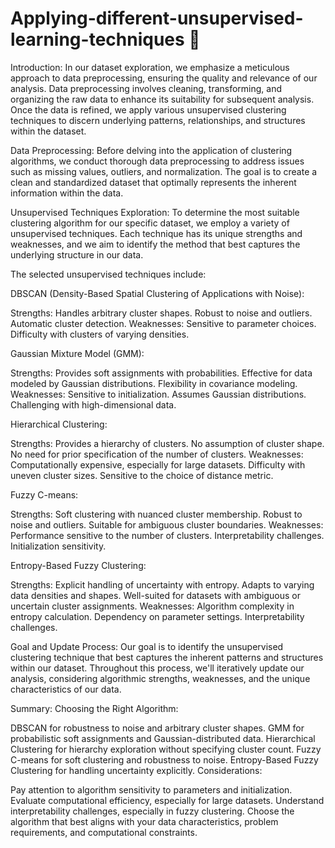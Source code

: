 # Applying-different-unsupervised-learning-techniques 📡


Introduction:
In our dataset exploration, we emphasize a meticulous approach to data preprocessing, ensuring the quality and relevance of our analysis. Data preprocessing involves cleaning, transforming, and organizing the raw data to enhance its suitability for subsequent analysis. Once the data is refined, we apply various unsupervised clustering techniques to discern underlying patterns, relationships, and structures within the dataset.

Data Preprocessing:
Before delving into the application of clustering algorithms, we conduct thorough data preprocessing to address issues such as missing values, outliers, and normalization. The goal is to create a clean and standardized dataset that optimally represents the inherent information within the data.

Unsupervised Techniques Exploration:
To determine the most suitable clustering algorithm for our specific dataset, we employ a variety of unsupervised techniques. Each technique has its unique strengths and weaknesses, and we aim to identify the method that best captures the underlying structure in our data.

The selected unsupervised techniques include:

DBSCAN (Density-Based Spatial Clustering of Applications with Noise):

Strengths:
Handles arbitrary cluster shapes.
Robust to noise and outliers.
Automatic cluster detection.
Weaknesses:
Sensitive to parameter choices.
Difficulty with clusters of varying densities.


Gaussian Mixture Model (GMM):

Strengths:
Provides soft assignments with probabilities.
Effective for data modeled by Gaussian distributions.
Flexibility in covariance modeling.
Weaknesses:
Sensitive to initialization.
Assumes Gaussian distributions.
Challenging with high-dimensional data.


Hierarchical Clustering:

Strengths:
Provides a hierarchy of clusters.
No assumption of cluster shape.
No need for prior specification of the number of clusters.
Weaknesses:
Computationally expensive, especially for large datasets.
Difficulty with uneven cluster sizes.
Sensitive to the choice of distance metric.


Fuzzy C-means:

Strengths:
Soft clustering with nuanced cluster membership.
Robust to noise and outliers.
Suitable for ambiguous cluster boundaries.
Weaknesses:
Performance sensitive to the number of clusters.
Interpretability challenges.
Initialization sensitivity.


Entropy-Based Fuzzy Clustering:

Strengths:
Explicit handling of uncertainty with entropy.
Adapts to varying data densities and shapes.
Well-suited for datasets with ambiguous or uncertain cluster assignments.
Weaknesses:
Algorithm complexity in entropy calculation.
Dependency on parameter settings.
Interpretability challenges.



Goal and Update Process:
Our goal is to identify the unsupervised clustering technique that best captures the inherent patterns and structures within our dataset. Throughout this process, we'll iteratively update our analysis, considering algorithmic strengths, weaknesses, and the unique characteristics of our data.


Summary:
Choosing the Right Algorithm:

DBSCAN for robustness to noise and arbitrary cluster shapes.
GMM for probabilistic soft assignments and Gaussian-distributed data.
Hierarchical Clustering for hierarchy exploration without specifying cluster count.
Fuzzy C-means for soft clustering and robustness to noise.
Entropy-Based Fuzzy Clustering for handling uncertainty explicitly.
Considerations:

Pay attention to algorithm sensitivity to parameters and initialization.
Evaluate computational efficiency, especially for large datasets.
Understand interpretability challenges, especially in fuzzy clustering.
Choose the algorithm that best aligns with your data characteristics, problem requirements, and computational constraints.

